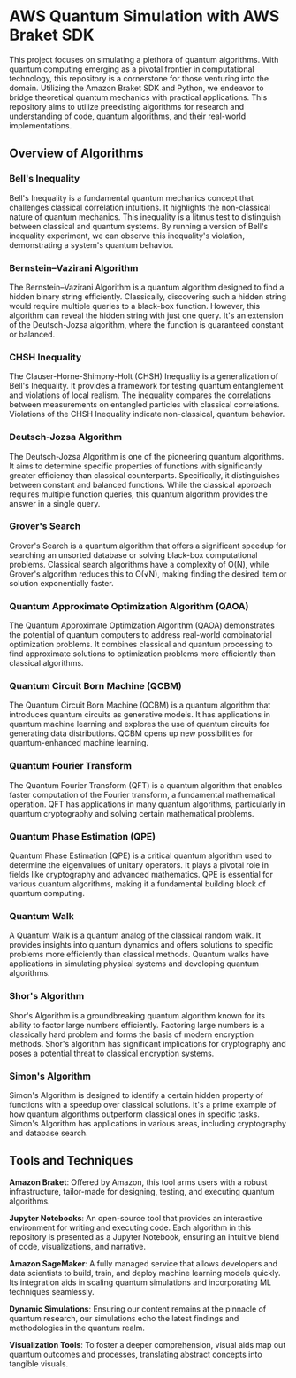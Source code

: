 # AWS Quantum Simulation with AWS Braket SDK

This project focuses on simulating a plethora of quantum algorithms. With quantum computing emerging as a pivotal frontier in computational technology, this repository is a cornerstone for those venturing into the domain. Utilizing the Amazon Braket SDK and Python, we endeavor to bridge theoretical quantum mechanics with practical applications. This repository aims to utilize preexisting algorithms for research and understanding of code, quantum algorithms, and their real-world implementations.

## Overview of Algorithms

### Bell's Inequality
Bell's Inequality is a fundamental quantum mechanics concept that challenges classical correlation intuitions. It highlights the non-classical nature of quantum mechanics. This inequality is a litmus test to distinguish between classical and quantum systems. By running a version of Bell's inequality experiment, we can observe this inequality's violation, demonstrating a system's quantum behavior.

### Bernstein–Vazirani Algorithm
The Bernstein–Vazirani Algorithm is a quantum algorithm designed to find a hidden binary string efficiently. Classically, discovering such a hidden string would require multiple queries to a black-box function. However, this algorithm can reveal the hidden string with just one query. It's an extension of the Deutsch-Jozsa algorithm, where the function is guaranteed constant or balanced.

### CHSH Inequality
The Clauser-Horne-Shimony-Holt (CHSH) Inequality is a generalization of Bell's Inequality. It provides a framework for testing quantum entanglement and violations of local realism. The inequality compares the correlations between measurements on entangled particles with classical correlations. Violations of the CHSH Inequality indicate non-classical, quantum behavior.

### Deutsch-Jozsa Algorithm
The Deutsch-Jozsa Algorithm is one of the pioneering quantum algorithms. It aims to determine specific properties of functions with significantly greater efficiency than classical counterparts. Specifically, it distinguishes between constant and balanced functions. While the classical approach requires multiple function queries, this quantum algorithm provides the answer in a single query.

### Grover's Search
Grover's Search is a quantum algorithm that offers a significant speedup for searching an unsorted database or solving black-box computational problems. Classical search algorithms have a complexity of O(N), while Grover's algorithm reduces this to O(√N), making finding the desired item or solution exponentially faster.

### Quantum Approximate Optimization Algorithm (QAOA)
The Quantum Approximate Optimization Algorithm (QAOA) demonstrates the potential of quantum computers to address real-world combinatorial optimization problems. It combines classical and quantum processing to find approximate solutions to optimization problems more efficiently than classical algorithms.

### Quantum Circuit Born Machine (QCBM)
The Quantum Circuit Born Machine (QCBM) is a quantum algorithm that introduces quantum circuits as generative models. It has applications in quantum machine learning and explores the use of quantum circuits for generating data distributions. QCBM opens up new possibilities for quantum-enhanced machine learning.

### Quantum Fourier Transform
The Quantum Fourier Transform (QFT) is a quantum algorithm that enables faster computation of the Fourier transform, a fundamental mathematical operation. QFT has applications in many quantum algorithms, particularly in quantum cryptography and solving certain mathematical problems.

### Quantum Phase Estimation (QPE)
Quantum Phase Estimation (QPE) is a critical quantum algorithm used to determine the eigenvalues of unitary operators. It plays a pivotal role in fields like cryptography and advanced mathematics. QPE is essential for various quantum algorithms, making it a fundamental building block of quantum computing.

### Quantum Walk
A Quantum Walk is a quantum analog of the classical random walk. It provides insights into quantum dynamics and offers solutions to specific problems more efficiently than classical methods. Quantum walks have applications in simulating physical systems and developing quantum algorithms.

### Shor's Algorithm
Shor's Algorithm is a groundbreaking quantum algorithm known for its ability to factor large numbers efficiently. Factoring large numbers is a classically hard problem and forms the basis of modern encryption methods. Shor's algorithm has significant implications for cryptography and poses a potential threat to classical encryption systems.

### Simon's Algorithm
Simon's Algorithm is designed to identify a certain hidden property of functions with a speedup over classical solutions. It's a prime example of how quantum algorithms outperform classical ones in specific tasks. Simon's Algorithm has applications in various areas, including cryptography and database search.

## Tools and Techniques

**Amazon Braket**: Offered by Amazon, this tool arms users with a robust infrastructure, tailor-made for designing, testing, and executing quantum algorithms.

**Jupyter Notebooks**: An open-source tool that provides an interactive environment for writing and executing code. Each algorithm in this repository is presented as a Jupyter Notebook, ensuring an intuitive blend of code, visualizations, and narrative.

**Amazon SageMaker**: A fully managed service that allows developers and data scientists to build, train, and deploy machine learning models quickly. Its integration aids in scaling quantum simulations and incorporating ML techniques seamlessly.

**Dynamic Simulations**: Ensuring our content remains at the pinnacle of quantum research, our simulations echo the latest findings and methodologies in the quantum realm.

**Visualization Tools**: To foster a deeper comprehension, visual aids map out quantum outcomes and processes, translating abstract concepts into tangible visuals.
